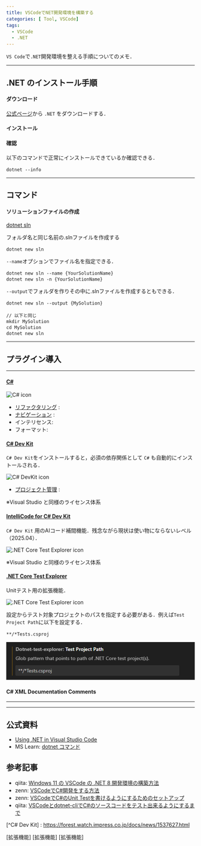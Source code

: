```yaml
---
title: VSCodeでNET開発環境を構築する
categories: [ Tool, VSCode]
tags:
  - VSCode
  - .NET
---
```


`VS Code`で`.NET`開発環境を整える手順についてのメモ．

--- 

## .NET のインストール手順

#### ダウンロード

[公式ページ](https://dotnet.microsoft.com/ja-jp/download/dotnet)から `.NET` をダウンロードする．

#### インストール


#### 確認

以下のコマンドで正常にインストールできているか確認できる．

```
dotnet --info
```

---

## コマンド

#### ソリューションファイルの作成

[dotnet sln](https://learn.microsoft.com/ja-jp/dotnet/core/tools/dotnet-sln)


フォルダ名と同じ名前の.slnファイルを作成する

```
dotnet new sln  
```

`--name`オプションでファイル名を指定できる．

```
dotnet new sln --name {YourSolutionName}
dotnet new sln -n {YourSolutionName}
```

`--output`でフォルダを作りその中に.slnファイルを作成するともできる．

```
dotnet new sln --output {MySolution}

// 以下と同じ
mkdir MySolution
cd MySolution
dotnet new sln
```

---


## プラグイン導入

---

#### [C#][拡張機能 C#]

<img src ="https://ms-dotnettools.gallerycdn.vsassets.io/extensions/ms-dotnettools/csharp/2.70.15/1742419226880/Microsoft.VisualStudio.Services.Icons.Default" alt="C# icon" width=100>


- [リファクタリング](https://code.visualstudio.com/docs/csharp/refactoring) : 
- [ナビゲーション](https://code.visualstudio.com/docs/csharp/navigate-edit) :
- インテリセンス:
- フォーマット: 


#### [C# Dev Kit][拡張機能 C# Dev Kit]

`C# Dev Kit`をインストールすると，必須の依存関係として `C#` も自動的にインストールされる．

<img src="https://ms-dotnettools.gallerycdn.vsassets.io/extensions/ms-dotnettools/csdevkit/1.17.64/1743017880322/Microsoft.VisualStudio.Services.Icons.Default" alt="C# DevKit icon" width=100>


- [プロジェクト管理](https://code.visualstudio.com/docs/csharp/project-management) : 

※Visual Studio と同様のライセンス体系


#### [IntelliCode for C# Dev Kit][拡張機能 IntelliCode for C# Dev Kit]

`C# Dev Kit` 用のAIコード補間機能．残念ながら現状は使い物にならないレベル（2025.04）．

<img src="https://ms-dotnettools.gallerycdn.vsassets.io/extensions/ms-dotnettools/vscodeintellicode-csharp/2.2.3/1731477548450/Microsoft.VisualStudio.Services.Icons.Default" alt=".NET Core Test Explorer icon" width=100>

※Visual Studio と同様のライセンス体系

#### [.NET Core Test Explorer][拡張機能 .NET Core Test Explorer]

Unitテスト用の拡張機能．

<img src="https://formulahendry.gallerycdn.vsassets.io/extensions/formulahendry/dotnet-test-explorer/0.7.8/1663946684868/Microsoft.VisualStudio.Services.Icons.Default" alt=".NET Core Test Explorer icon" width=100>

設定からテスト対象プロジェクトのパスを指定する必要がある．例えば`Test Project Path`に以下を設定する．

```
**/*Tests.csproj
```

![alt text](assets/img/VSCode/image.png)


#### C# XML Documentation Comments






---




---


## 公式資料
- [Using .NET in Visual Studio Code](https://code.visualstudio.com/docs/languages/dotnet)
- MS Learn: [dotnet コマンド](https://learn.microsoft.com/ja-jp/dotnet/core/tools/dotnet)

## 参考記事
- qiita: [Windows 11 の VSCode の .NET 8 開発環境の構築方法](https://qiita.com/mmake/items/6748ad531ca7bd44a8ce)
- zenn: [VSCodeでC#開発をする方法](https://zenn.dev/midoliy/articles/9e3cff958ff89ba151de)
- zenn: [VSCodeでC#のUnit Testを書けるようにするためのセットアップ](https://zenn.dev/yuriemori/articles/f6a73b326a3f0f)
- qiita: [VSCodeとdotnet-cliでC#のソースコードをテスト出来るようにするまで](https://qiita.com/jnuank/items/e9aeb2d8c99d1e6f1081)



[^C# Dev Kit] : https://forest.watch.impress.co.jp/docs/news/1537627.html

<!-- Link | VSCode拡張機能 -->
[拡張機能 C#]: https://marketplace.visualstudio.com/items?itemName=ms-dotnettools.csharp
[拡張機能 C# Dev Kit]: https://marketplace.visualstudio.com/items?itemName=ms-dotnettools.csdevkit
[拡張機能 IntelliCode for C# Dev Kit]: https://marketplace.visualstudio.com/items/?itemName=ms-dotnettools.vscodeintellicode-csharp
[拡張機能 .NET Core Test Explorer]: https://marketplace.visualstudio.com/items?itemName=formulahendry.dotnet-test-explorer
[拡張機能]
[拡張機能]
[拡張機能]
